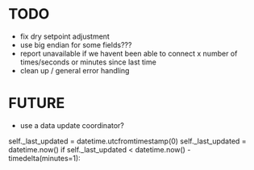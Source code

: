 # TODO

- fix dry setpoint adjustment
- use big endian for some fields???
- report unavailable if we havent been able to connect x number of times/seconds or minutes since last time
- clean up / general error handling

# FUTURE

- use a data update coordinator?

self._last_updated = datetime.utcfromtimestamp(0)
self._last_updated = datetime.now()
if self._last_updated < datetime.now() - timedelta(minutes=1):
